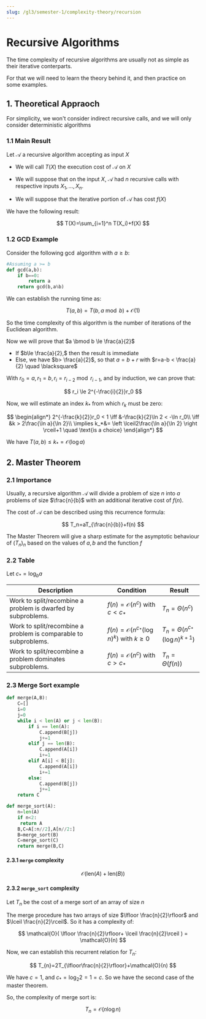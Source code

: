 ```yaml
---
slug: /gl3/semester-1/complexity-theory/recursion
---
```


# Recursive Algorithms

The time complexity of recursive algorithms are usually not as simple as their iterative conterparts.

For that we will need to learn the theory behind it, and then practice on some examples.

## 1. Theoretical Appraoch

For simplicity, we won't consider indirect recursive calls, and we will only consider deterministic algorithms

### 1.1 Main Result

Let $\mathcal{A}$ a recursive algorithm accepting as input $X$

- We will call $T(X)$ the execution cost of $\mathcal{A}$ on $X$

- We will suppose that on the input $X$, $\mathcal{A}$ had $n$ recursive calls with respective inputs $X_1,\dots,X_n.$
- We will suppose that the iterative portion of $\mathcal{A}$ has cost $f(X)$

We have the following result:

$$
T(X)=\sum_{i=1}^n T(X_i)+f(X)
$$

### 1.2 GCD Example

Consider the following $\gcd$ algorithm with $a\ge b$:

```python
#Assuming a >= b
def gcd(a,b):
    if b==0:
        return a
    return gcd(b,a%b)
```

We can establish the running time as:

$$
T(a,b)=T(b,a\bmod b)+\mathcal{O}(1)
$$

So the time complexity of this algorithm is the number of iterations of the Euclidean algorithm.

Now we will prove that $a \bmod b \le \frac{a}{2}$

- If $b\le \frac{a}{2},$ then the result is immediate
- Else, we have $b> \frac{a}{2}$, so that $a=b+r$ with $r=a-b < \frac{a}{2} \quad \blacksquare$

With $r_0=a,r_1=b,r_i=r_{i-2}\bmod r_{i-1}$, and by induction, we can prove that:

$$
r_i \le 2^{-\frac{i}{2}}r_0
$$

Now, we will estimate an index $k_*$ from which $r_k$ must be zero:

$$
\begin{align*}
2^{-\frac{k}{2}}r_0 < 1 \iff &-\frac{k}{2}\ln 2 < -\ln r_0\\
\iff &k > 2\frac{\ln a}{\ln 2}\\
\implies k_*&= \left \lceil2\frac{\ln a}{\ln 2} \right \rceil+1 \quad \text{is a choice}
\end{align*}
$$

We have $T(a,b) \le k_* =\mathcal{O}(\log a)$

## 2. Master Theorem

### 2.1 Importance

Usually, a recursive algorithm $\mathcal{A}$ will divide a problem of size $n$ into $a$ problems of size $\frac{n}{b}$ with an additional iterative cost of $f(n)$.

The cost of $\mathcal{A}$ can be described using this recurrence formula:

$$
T_n=aT_{\frac{n}{b}}+f(n)
$$

The Master Theorem will give a sharp estimate for the asymptotic behaviour of $(T_n)_{n}$ based on the values of $a,b$ and the function $f$

### 2.2 Table

Let $c_*=\log_b a$

| Description | Condition | Result |
| --- | --- | --- |
| Work to split/recombine a problem is dwarfed by subproblems. | $f(n)=\mathcal{O}(n^c)$ with $c<c_*$ | $T_n=\Theta(n^c)$ |
| Work to split/recombine a problem is comparable to subproblems. | $f(n)=\mathcal{O}\left(n^{c_*} (\log n)^k\right)$ with $k\ge 0$ | $T_n=\Theta(n^{c_*}\left(\log n\right)^{k+1})$ |
| Work to split/recombine a problem dominates subproblems. | $f(n)=\mathcal{O}(n^c)$ with $c>c_*$ | $T_n=\Theta(f(n))$ |

### 2.3 Merge Sort example

```python
def merge(A,B):
    C=[]
    i=0
    j=0
    while i < len(A) or j < len(B):
        if i == len(A):
            C.append(B[j])
            j+=1
        elif j == len(B):
            C.append(A[i])
            i+=1
        elif A[i] < B[j]:
            C.append(A[i])
            i+=1
        else:
            C.append(B[j])
            j+=1
    return C

def merge_sort(A):
    n=len(A)
    if n<2:
     return A
    B,C=A[:n//2],A[n//2:]
    B=merge_sort(B)
    C=merge_sort(C)
    return merge(B,C)
```

#### 2.3.1 `merge` complexity

$$
\mathcal{O}(\text{len}(A)+\text{len}(B))
$$

#### 2.3.2 `merge_sort` complexity

Let $T_n$ be the cost of a merge sort of an array of size $n$

The merge procedure has two arrays of size $\lfloor \frac{n}{2}\rfloor$ and $\lceil \frac{n}{2}\rceil$. So it has a complexity of:

$$
\mathcal{O}( \lfloor \frac{n}{2}\rfloor+ \lceil \frac{n}{2}\rceil ) = \mathcal{O}(n)
$$

Now, we can establish this recurrent relation for $T_n$:

$$
T_{n}=2T_{\lfloor\frac{n}{2}\rfloor}+\mathcal{O}(n)
$$

We have $c=1,$ and $c_*=\log_2 2=1=c$. So we have the second case of the master theorem.

So, the complexity of merge sort is:

$$
T_n = \mathcal{O}(n\log n)
$$
